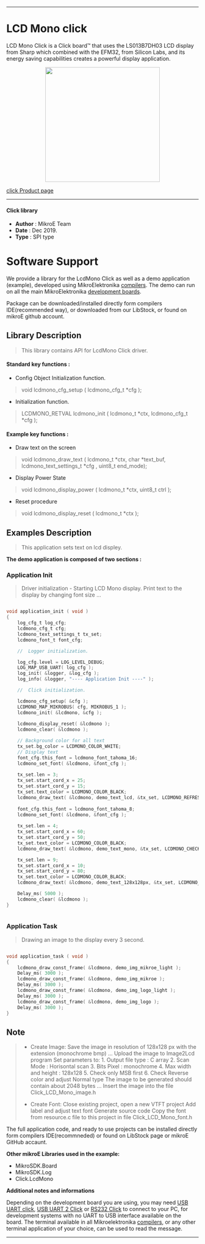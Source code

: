 
---
# LCD Mono click

LCD Mono Click is a Click board™ that uses the LS013B7DH03 LCD display from Sharp which combined with the EFM32, from Silicon Labs, and its energy saving capabilities creates a powerful display application.

<p align="center">
  <img src="https://download.mikroe.com/images/click_for_ide/lcdmono_click.png" height=300px>
</p>

[click Product page](<https://www.mikroe.com/lcd-mono-click>)

---


#### Click library 

- **Author**        : MikroE Team
- **Date**          : Dec 2019.
- **Type**          : SPI type


# Software Support

We provide a library for the LcdMono Click 
as well as a demo application (example), developed using MikroElektronika 
[compilers](https://shop.mikroe.com/compilers). 
The demo can run on all the main MikroElektronika [development boards](https://shop.mikroe.com/development-boards).

Package can be downloaded/installed directly form compilers IDE(recommended way), or downloaded from our LibStock, or found on mikroE github account. 

## Library Description

> This library contains API for LcdMono Click driver.

#### Standard key functions :

- Config Object Initialization function.
> void lcdmono_cfg_setup ( lcdmono_cfg_t *cfg ); 
 
- Initialization function.
> LCDMONO_RETVAL lcdmono_init ( lcdmono_t *ctx, lcdmono_cfg_t *cfg );

#### Example key functions :

- Draw text on the screen
> void lcdmono_draw_text ( lcdmono_t *ctx, char *text_buf, lcdmono_text_settings_t *cfg , uint8_t end_mode);
 
- Display Power State
> void lcdmono_display_power ( lcdmono_t *ctx, uint8_t ctrl );

- Reset procedure
> void lcdmono_display_reset ( lcdmono_t *ctx );

## Examples Description

> This application sets text on lcd displey.

**The demo application is composed of two sections :**

### Application Init 

> Driver initialization - Starting LCD Mono display. Print text to the display by changing font size ...

```c

void application_init ( void )
{
    log_cfg_t log_cfg;
    lcdmono_cfg_t cfg;
    lcdmono_text_settings_t tx_set;
    lcdmono_font_t font_cfg;

    //  Logger initialization.

    log_cfg.level = LOG_LEVEL_DEBUG;
    LOG_MAP_USB_UART( log_cfg );
    log_init( &logger, &log_cfg );
    log_info( &logger, "---- Application Init ----" );

    //  Click initialization.

    lcdmono_cfg_setup( &cfg );
    LCDMONO_MAP_MIKROBUS( cfg, MIKROBUS_1 );
    lcdmono_init( &lcdmono, &cfg );
    
    lcdmono_display_reset( &lcdmono );
    lcdmono_clear( &lcdmono );

    // Background color for all text
    tx_set.bg_color = LCDMONO_COLOR_WHITE;
    // Display text
    font_cfg.this_font = lcdmono_font_tahoma_16;
    lcdmono_set_font( &lcdmono, &font_cfg );
    
    tx_set.len = 3;
    tx_set.start_cord_x = 25;
    tx_set.start_cord_y = 15;
    tx_set.text_color = LCDMONO_COLOR_BLACK;
    lcdmono_draw_text( &lcdmono, demo_text_lcd, &tx_set, LCDMONO_REFRESH_TEXT_BUFFER | 
                                                                       LCDMONO_CHECK_NEW_TEXT );
    font_cfg.this_font = lcdmono_font_tahoma_8;
    lcdmono_set_font( &lcdmono, &font_cfg );
    
    tx_set.len = 4;
    tx_set.start_cord_x = 60;
    tx_set.start_cord_y = 50;
    tx_set.text_color = LCDMONO_COLOR_BLACK;
    lcdmono_draw_text( &lcdmono, demo_text_mono, &tx_set, LCDMONO_CHECK_NEW_TEXT );

    tx_set.len = 9;
    tx_set.start_cord_x = 10;
    tx_set.start_cord_y = 80;
    tx_set.text_color = LCDMONO_COLOR_BLACK;
    lcdmono_draw_text( &lcdmono, demo_text_128x128px, &tx_set, LCDMONO_REFRESH_DISPLAY_END );

    Delay_ms( 5000 );
    lcdmono_clear( &lcdmono );
}
  
```

### Application Task

> Drawing an image to the display every 3 second.

```c

void application_task ( void )
{
    lcdmono_draw_const_frame( &lcdmono, demo_img_mikroe_light );
    Delay_ms( 3000 );
    lcdmono_draw_const_frame( &lcdmono, demo_img_mikroe );
    Delay_ms( 3000 );
    lcdmono_draw_const_frame( &lcdmono, demo_img_logo_light );
    Delay_ms( 3000 );
    lcdmono_draw_const_frame( &lcdmono, demo_img_logo );
    Delay_ms( 3000 );
}

```

## Note

>  - Create Image:
>      Save the image in resolution of 128x128 px with the extension (monochrome bmp) ...
>      Upload the image to Image2Lcd program
>      Set parameters to:
>             1. Output file type : C array
>             2. Scan Mode : Horisontal scan
>             3. Bits Pixel : monochrome
>             4. Max width and height : 128x128
>             5. Check only MSB first
>             6. Check Reverse color and adjust Normal type
>  The image to be generated should contain about 2048 bytes ...
>  Insert the image into the file Click_LCD_Mono_image.h
> 
>  - Create Font:
>      Close existing project, open a new VTFT project
>      Add label and adjust text font
>      Generate source code
>      Copy the font from resource.c file to this project in file Click_LCD_Mono_font.h

The full application code, and ready to use projects can be  installed directly form compilers IDE(recommneded) or found on LibStock page or mikroE GitHub accaunt.

**Other mikroE Libraries used in the example:** 

- MikroSDK.Board
- MikroSDK.Log
- Click.LcdMono

**Additional notes and informations**

Depending on the development board you are using, you may need 
[USB UART click](https://shop.mikroe.com/usb-uart-click), 
[USB UART 2 Click](https://shop.mikroe.com/usb-uart-2-click) or 
[RS232 Click](https://shop.mikroe.com/rs232-click) to connect to your PC, for 
development systems with no UART to USB interface available on the board. The 
terminal available in all Mikroelektronika 
[compilers](https://shop.mikroe.com/compilers), or any other terminal application 
of your choice, can be used to read the message.



---
